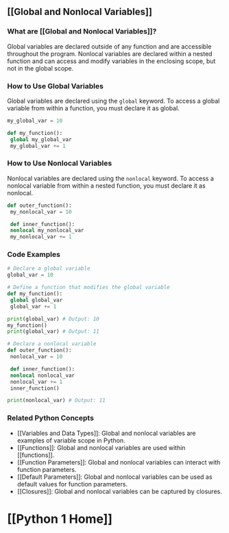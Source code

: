 ## [[Global and Nonlocal Variables]]

### What are [[Global and Nonlocal Variables]]?
Global variables are declared outside of any function and are accessible throughout the program. 
Nonlocal variables are declared within a nested function and can access and modify variables in the enclosing scope, but not in the global scope.

### How to Use Global Variables
Global variables are declared using the `global` keyword. To access a global variable from within a function, you must declare it as global.

```python
my_global_var = 10

def my_function():
 global my_global_var
 my_global_var += 1
```

### How to Use Nonlocal Variables
Nonlocal variables are declared using the `nonlocal` keyword. To access a nonlocal variable from within a nested function, you must declare it as nonlocal.

```python
def outer_function():
 my_nonlocal_var = 10

 def inner_function():
 nonlocal my_nonlocal_var
 my_nonlocal_var += 1
```

### Code Examples
```python
# Declare a global variable
global_var = 10

# Define a function that modifies the global variable
def my_function():
 global global_var
 global_var += 1

print(global_var) # Output: 10
my_function()
print(global_var) # Output: 11
```

```python
# Declare a nonlocal variable
def outer_function():
 nonlocal_var = 10

 def inner_function():
 nonlocal nonlocal_var
 nonlocal_var += 1
 inner_function()

print(nonlocal_var) # Output: 11
```

### Related Python Concepts

- [[Variables and Data Types]]: Global and nonlocal variables are examples of variable scope in Python.
- [[Functions]]: Global and nonlocal variables are used within [[functions]].
- [[Function Parameters]]: Global and nonlocal variables can interact with function parameters.
- [[Default Parameters]]: Global and nonlocal variables can be used as default values for function parameters.
- [[Closures]]: Global and nonlocal variables can be captured by closures.
# [[Python 1 Home]]